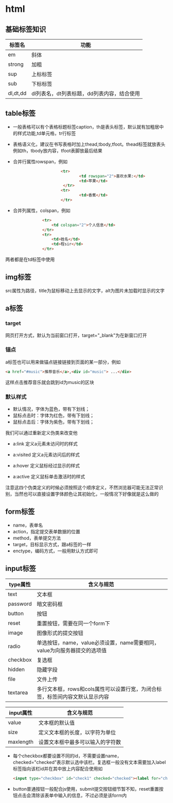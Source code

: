 # html

## 基础标签知识

| 标签名   | 功能                                       |
| -------- | ------------------------------------------ |
| em       | 斜体                                       |
| strong   | 加粗                                       |
| sup      | 上标标签                                   |
| sub      | 下标标签                                   |
| dl,dt,dd | dl列表名，dt列表标题，dd列表内容，结合使用 |

## table标签

- 一般表格可以有个表格标题标签caption，th是表头标签，默认就有加粗居中的样式功能,td单元格，tr行标签
- 表格语义化，建议在书写表格时加上thead,tbody,tfoot。thead标签就放表头例如th，tbody放内容，tfoot表脚放最后结果

- 合并行属性rowspan，例如

```html
						<tr>
            					<td rowspan="2">喜欢水果:</td>
            					<td>苹果</td>
        				 </tr>
        				<tr>
            					<td>香蕉</td>
        				</tr>
```

- 合并列属性，colspan，例如

```html
				<tr>
					<td colspan="2">个人信息</td>
				</tr>
				<tr>
					<td>姓名</td>
					<td>程sir</td>
				</tr>
```

两者都是在td标签中使用

## img标签

src属性为路径，title为鼠标移动上去显示的文字，alt为图片未加载时显示的文字

## a标签

### target

网页打开方式，默认为当前窗口打开，target="_blank"为在新窗口打开

### 锚点

a标签也可以用来做锚点链接链接到页面的某一部分，例如

```html
<a href="#music">推荐音乐</a>,<div id="music"> ...</div>
```

这样点击推荐音乐就会跳到id为music的区块

### 默认样式

- 默认情况，字体为蓝色，带有下划线；
- 鼠标点击时：字体为红色，带有下划线；
- 鼠标点击后：字体为紫色，带有下划线；

我们可以通过重新定义伪类来改变他

- a:link	定义a元素未访问时的样式
- a:visited	定义a元素访问后的样式

- a:hover	定义鼠标经过显示的样式
- a:active	定义鼠标单击激活时的样式

注意这四个伪类定义的时候必须按照这个顺序定义，不然浏览器可能无法正常识别，当然也可以直接设置字体颜色让其初始化，一般情况下好像就是这么做的

## form标签

- name，表单名
- action，指定提交表单数据的位置
- method，表单提交方法
- target，目标显示方式，跟a标签的一样
- enctype，编码方式，一般用默认方式即可

## input标签

| type属性 | 含义与规范                                                   |
| -------- | ------------------------------------------------------------ |
| text     | 文本框                                                       |
| password | 暗文密码框                                                   |
| button   | 按钮                                                         |
| reset    | 重置按钮，需要在同一个form下                                 |
| image    | 图像形式的提交按钮                                           |
| radio    | 单选按钮，name，value必须设置，name需要相同，value为向服务器提交的选项值 |
| checkbox | 复选框                                                       |
| hidden   | 隐藏字段                                                     |
| file     | 文件上传                                                     |
| textarea | 多行文本框，rows和cols属性可以设置行宽，为闭合标签，标签间内容文默认显示内容 |

| input属性 | 含义与规范                       |
| --------- | -------------------------------- |
| value     | 文本框的默认值                   |
| size      | 定义文本框的长度，以字符为单位   |
| maxlength | 设置文本框中最多可以输入的字符数 |

- 每个checkbox都要设置不同的id，不需要设置name，checked="checked"表示默认选中该栏。复选框一般没有文本需要加入label标签指向该栏id并在其中放上内容配合使用如

  ```html
  <input type="checkbox" id="check1" checked="checked"><label for="check1">苹果</label>
  ```

- button普通按钮一般配合js使用，submit提交按钮细节暂不知，reset重置按钮点击会清除该表单中输入的信息，不过必须是该form内





